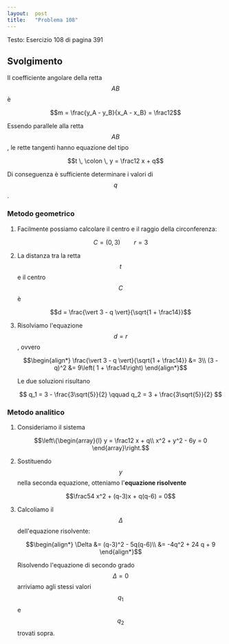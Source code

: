 ```yaml
---
layout:  post
title:   "Problema 108"
---
```

Testo: Esercizio 108 di pagina 391

## Svolgimento ##

Il coefficiente angolare della retta $$AB$$ è

$$m = \frac{y_A - y_B}{x_A - x_B} = \frac12$$

Essendo parallele alla retta $$AB$$, le rette tangenti hanno equazione del tipo

$$t \, \colon \, y = \frac12 x + q$$

Di conseguenza è sufficiente determinare i valori di $$q$$.

### Metodo geometrico

1. Facilmente possiamo calcolare il centro e il raggio della circonferenza:

   $$C = (0,3) \qquad r = 3$$

2. La distanza tra la retta $$t$$ e il centro $$C$$ è

   $$d = \frac{\vert 3 - q \vert}{\sqrt{1 + \frac14}}$$

3. Risolviamo l'equazione $$d = r$$, ovvero

   $$\begin{align*}
       \frac{\vert 3 - q \vert}{\sqrt{1 + \frac14}} &= 3\\
       (3 - q)^2 &= 9\left( 1 + \frac14\right)
   \end{align*}$$
   
   Le due soluzioni risultano

   $$
   q_1 = 3 - \frac{3\sqrt{5}}{2} \qquad q_2 = 3 + \frac{3\sqrt{5}}{2}
   $$

### Metodo analitico

1. Consideriamo il sistema

   $$\left\{\begin{array}{l}
       y = \frac12 x + q\\
       x^2 + y^2 - 6y = 0
     \end{array}\right.$$

2. Sostituendo $$y$$ nella seconda equazione, otteniamo l'**equazione risolvente**

   $$\frac54 x^2 + (q-3)x + q(q-6) = 0$$

3. Calcoliamo il $$\Delta$$ dell'equazione risolvente:

   $$\begin{align*}
       \Delta &= (q-3)^2 - 5q(q-6)\\
	      &= -4q^2 + 24 q + 9
     \end{align*}$$

   Risolvendo l'equazione di secondo grado $$\Delta = 0$$ arriviamo agli stessi valori $$q_1$$ e $$q_2$$ trovati sopra.
